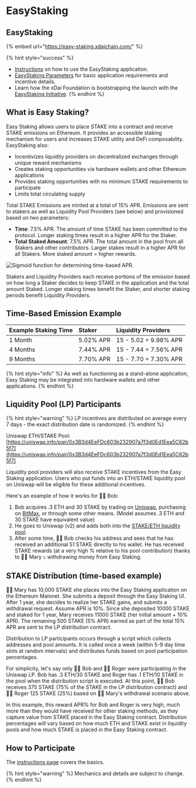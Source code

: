 # EasyStaking

## EasyStaking

{% embed url="https://easy-staking.xdaichain.com/" %}

{% hint style="success" %}
* [Instructions](instructions.md) on how to use the EasyStaking application.
* [EasyStaking Parameters](easy-staking-parameters.md) for basic application requirements and incentive details.
* Learn how the xDai Foundation is bootstrapping the launch with the [EasyStaking Initiative](../../about-xdai/news-and-information/project-updates/easystaking-launch-initiative.md).
{% endhint %}

## What is Easy Staking?

Easy Staking allows users to place STAKE into a contract and receive STAKE emissions on Ethereum. It provides an accessible staking mechanism for users and increases STAKE utility and DeFi composability. EasyStaking also:

* Incentivizes liquidity providers on decentralized exchanges through unique reward mechanisms
* Creates staking opportunities via hardware wallets and other Ethereum applications
* Provides staking opportunities with no minimum STAKE requirements to participate
* Limits total circulating supply

Total STAKE Emissions are minted at a total of 15% APR. Emissions are sent to stakers as well as Liquidity Pool Providers \(see below\) and provisioned based on two parameters:

* **Time**: 7.5% APR. The amount of time STAKE has been committed to the protocol. Longer staking times result in a higher APR for the Staker.
* **Total Staked Amount**: 7.5% APR. The total amount in the pool from all Stakers and other contributors. Larger stakes result in a higher APR for all Stakers. More staked amount = higher rewards.

![Sigmoid function for determining time-based APR.](../../.gitbook/assets/sigmoid_with_parameters.png)

Stakers and Liquidity Providers each receive portions of the emission based on how long a Staker decides to keep STAKE in the application and the total amount Staked. Longer staking times benefit the Staker, and shorter staking periods benefit Liquidity Providers.

## Time-Based Emission Example

| Example Staking Time | Staker | Liquidity Providers |
| :--- | :--- | :--- |
| 1 Month | 5.02% APR | 15 - 5.02 = 9.98% APR |
| 4 Months | 7.44% APR | 15 - 7.44 = 7.56% APR |
| 9 Months | 7.70% APR | 15 - 7.70 = 7.30% APR |

{% hint style="info" %}
As well as functioning as a stand-alone application, Easy Staking may be integrated into hardware wallets and other applications.
{% endhint %}

## Liquidity Pool \(LP\) Participants

{% hint style="warning" %}
LP incentives are distributed on average every 7 days - the exact distribution date is randomized. 
{% endhint %}

Uniswap ETH/STAKE Pool: [https://uniswap.info/pair/0x3B3d4EeFDc603b232907a7f3d0Ed1Eea5C62b5f7](https://uniswap.info/pair/0x3B3d4EeFDc603b232907a7f3d0Ed1Eea5C62b5f7)

Liquidity pool providers will also receive STAKE incentives from the Easy Staking application. Users who put funds into an ETH/STAKE liquidity pool on Uniswap will be eligible for these additional incentives.

 Here's an example of how it works for 👨🌾 Bob:

1. Bob acquires .3 ETH and 30 STAKE by trading on [Uniswap](https://uniswap.exchange/swap), purchasing on [BitMax](https://bitmax.io/), or through some other means. \(Model assumes .3 ETH and 30 STAKE have equivalent value\) 
2. He goes to Uniswap \(v2\) and adds both into the [STAKE/ETH liquidity pool](https://uniswap.info/pair/0x3B3d4EeFDc603b232907a7f3d0Ed1Eea5C62b5f7). 
3. After some time, 👨🌾 Bob checks his address and sees that he has received an additional 51 STAKE directly to his wallet. He has received STAKE rewards \(at a very high % relative to his pool contribution\) thanks to 👩🎨 Mary ⤵ withdrawing money from Easy Staking.

## STAKE Distribution \(time-based example\)

👩🎨 Mary has 10,000 STAKE she places into the Easy Staking application on the Ethereum Mainnet. She submits a deposit through the Easy Staking UI. After 1 year, she decides to realize her STAKE gains, and submits a withdrawal request. Assume APR is 10%. Since she deposited 10000 STAKE and staked for 1 year, Mary receives 11000 STAKE \(her initial amount + 10% APR\).  The remaining 500 STAKE \(5% APR\) earned as part of the total 15% APR are sent to the LP distribution contract.

Distribution to LP participants occurs through a script which collects addresses and pool amounts. It is called once a week \(within 5-9 day time slots at random intervals\) and distributes funds based on pool participation percentages.

For simplicity, let's say only 👨🌾 Bob and 👨🍳 Roger were participating in the Uniswap LP. Bob has .3 ETH/30 STAKE and Roger has .1 ETH/10 STAKE in the pool when the distribution script is executed.  At this point, 👨🌾 Bob receives 375 STAKE \(75% of the STAKE in the LP distribution contract\) and 👨🍳 Roger 125 STAKE \(25%\) based on 👩🎨 Mary's withdrawal scenario above.

In this example, this reward APR%  for Bob and Roger is very high, much more than they would have received for other staking methods, as they capture value from STAKE placed in the Easy Staking contract. Distribution percentages will vary based on how much ETH and STAKE exist in liquidity pools and how much STAKE is placed in the Easy Staking contract. 

## How to Participate

The [instructions page](instructions.md) covers the basics.

{% hint style="warning" %}
Mechanics and details are subject to change.
{% endhint %}

